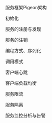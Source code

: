 服务框架Pigeon架构

初始化

服务的注册与发现

服务的注销

编程方式、序列化

调用模式

客户端心跳

客户端负载均衡

服务限流

服务隔离

服务监控分析与告警



